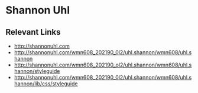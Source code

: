 # Shannon Uhl

## Relevant Links
- http://shannonuhl.com
- http://shannonuhl.com/wmn608_202190_0l2/uhl.shannon/wmn608/uhl.shannon
- http://shannonuhl.com/wmn608_202190_ol2/uhl.shannon/wmn608/uhl.shannon/styleguide
- http://shannonuhl.com/wmn608_202190_0l2/uhl.shannon/wmn608/uhl.shannon/lib/css/styleguide

